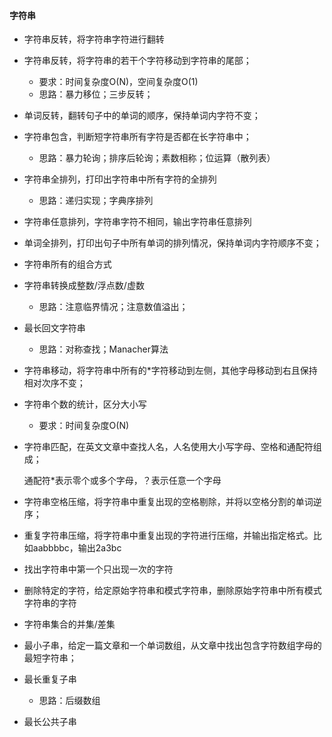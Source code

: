 #### 字符串

- 字符串反转，将字符串字符进行翻转

- 字符串反转，将字符串的若干个字符移动到字符串的尾部；
  - 要求：时间复杂度O(N)，空间复杂度O(1)
  - 思路：暴力移位；三步反转；
  
- 单词反转，翻转句子中的单词的顺序，保持单词内字符不变；

- 字符串包含，判断短字符串所有字符是否都在长字符串中；
  - 思路：暴力轮询；排序后轮询；素数相称；位运算（散列表）
  
- 字符串全排列，打印出字符串中所有字符的全排列
  - 思路：递归实现；字典序排列

- 字符串任意排列，字符串字符不相同，输出字符串任意排列

- 单词全排列，打印出句子中所有单词的排列情况，保持单词内字符顺序不变；

- 字符串所有的组合方式

- 字符串转换成整数/浮点数/虚数
  - 思路：注意临界情况；注意数值溢出；
  
- 最长回文字符串
  - 思路：对称查找；Manacher算法
  
- 字符串移动，将字符串中所有的*字符移动到左侧，其他字母移动到右且保持相对次序不变；

- 字符串个数的统计，区分大小写
  - 要求：时间复杂度O(N)
  
- 字符串匹配，在英文文章中查找人名，人名使用大小写字母、空格和通配符组成；
  
  通配符*表示零个或多个字母，？表示任意一个字母
 
- 字符串空格压缩，将字符串中重复出现的空格剔除，并将以空格分割的单词逆序；

- 重复字符串压缩，将字符串中重复出现的字符进行压缩，并输出指定格式。比如aabbbbc，输出2a3bc

- 找出字符串中第一个只出现一次的字符

- 删除特定的字符，给定原始字符串和模式字符串，删除原始字符串中所有模式字符串的字符

- 字符串集合的并集/差集

- 最小子串，给定一篇文章和一个单词数组，从文章中找出包含字符数组字母的最短字符串；

- 最长重复子串
  - 思路：后缀数组
  
- 最长公共子串



